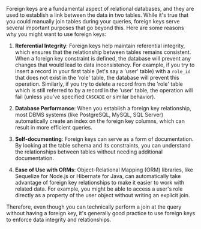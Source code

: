 
Foreign keys are a fundamental aspect of relational databases, and they are used to establish a link between the data in two tables. While it's true that you could manually join tables during your queries, foreign keys serve several important purposes that go beyond this. Here are some reasons why you might want to use foreign keys:

1. **Referential Integrity**: Foreign keys help maintain referential integrity, which ensures that the relationship between tables remains consistent. When a foreign key constraint is defined, the database will prevent any changes that would lead to data inconsistency. For example, if you try to insert a record in your first table (let's say a 'user' table) with a `role_id` that does not exist in the 'role' table, the database will prevent this operation. Similarly, if you try to delete a record from the 'role' table which is still referred to by a record in the 'user' table, the operation will fail (unless you've specified `CASCADE` or similar behavior).

2. **Database Performance**: When you establish a foreign key relationship, most DBMS systems (like PostgreSQL, MySQL, SQL Server) automatically create an index on the foreign key columns, which can result in more efficient queries.

3. **Self-documenting**: Foreign keys can serve as a form of documentation. By looking at the table schema and its constraints, you can understand the relationships between tables without needing additional documentation.

4. **Ease of Use with ORMs**: Object-Relational Mapping (ORM) libraries, like Sequelize for Node.js or Hibernate for Java, can automatically take advantage of foreign key relationships to make it easier to work with related data. For example, you might be able to access a user's role directly as a property of the user object without writing an explicit join.

Therefore, even though you can technically perform a join at the query without having a foreign key, it's generally good practice to use foreign keys to enforce data integrity and relationships.